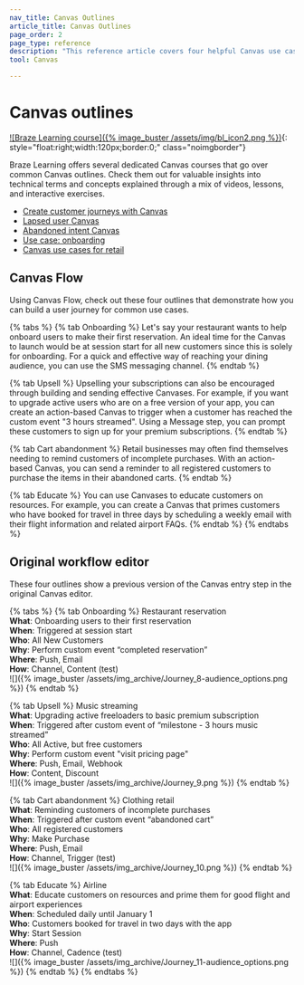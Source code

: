 ```yaml
---
nav_title: Canvas Outlines
article_title: Canvas Outlines
page_order: 2
page_type: reference
description: "This reference article covers four helpful Canvas use cases."
tool: Canvas

---
```


# Canvas outlines

[![Braze Learning course]({% image_buster /assets/img/bl_icon2.png %})](https://learning.braze.com/page/courses){: style="float:right;width:120px;border:0;" class="noimgborder"}

Braze Learning offers several dedicated Canvas courses that go over common Canvas outlines. Check them out for valuable insights into technical terms and concepts explained through a mix of videos, lessons, and interactive exercises. 
- [Create customer journeys with Canvas](https://learning.braze.com/canvas-course)
- [Lapsed user Canvas](https://learning.braze.com/lapsed-user-canvas)
- [Abandoned intent Canvas](https://learning.braze.com/abandoned-intent-canvas)
- [Use case: onboarding](https://learning.braze.com/onboarding-canvas)
- [Canvas use cases for retail](https://learning.braze.com/canvas-use-cases-for-retail)

## Canvas Flow

Using Canvas Flow, check out these four outlines that demonstrate how you can build a user journey for common use cases.

{% tabs %}
  {% tab Onboarding %}
    Let's say your restaurant wants to help onboard users to make their first reservation. An ideal time for the Canvas to launch would be at session start for all new customers since this is solely for onboarding. For a quick and effective way of reaching your dining audience, you can use the SMS messaging channel.
  {% endtab %}

  {% tab Upsell %}
    Upselling your subscriptions can also be encouraged through building and sending effective Canvases. For example, if you want to upgrade active users who are on a free version of your app, you can create an action-based Canvas to trigger when a customer has reached the custom event "3 hours streamed". Using a Message step, you can prompt these customers to sign up for your premium subscriptions.
  {% endtab %}

  {% tab Cart abandonment %}
    Retail businesses may often find themselves needing to remind customers of incomplete purchases. With an action-based Canvas, you can send a reminder to all registered customers to purchase the items in their abandoned carts. 
  {% endtab %}

  {% tab Educate %}
    You can use Canvases to educate customers on resources. For example, you can create a Canvas that primes customers who have booked for travel in three days by scheduling a weekly email with their flight information and related airport FAQs.
  {% endtab %}
{% endtabs %}


## Original workflow editor

These four outlines show a previous version of the Canvas entry step in the original Canvas editor. 

{% tabs %}
  {% tab Onboarding %}
  	Restaurant reservation<br>**What**: Onboarding users to their first reservation<br>**When**: Triggered at session start<br>**Who**: All New Customers<br>**Why**: Perform custom event “completed reservation”<br>**Where**: Push, Email<br>**How**: Channel, Content (test)<br>![]({% image_buster /assets/img_archive/Journey_8-audience_options.png %})
  {% endtab %}

  {% tab Upsell %}
  	Music streaming<br>**What**: Upgrading active freeloaders to basic premium subscription<br>**When**: Triggered after custom event of “milestone - 3 hours music streamed”<br>**Who**: All Active, but free customers<br>**Why**: Perform custom event "visit pricing page"<br>**Where**: Push, Email, Webhook<br>**How**: Content, Discount<br>![]({% image_buster /assets/img_archive/Journey_9.png %})
  {% endtab %}

  {% tab Cart abandonment %}
  	Clothing retail<br>**What**: Reminding customers of incomplete purchases<br>**When**: Triggered after custom event “abandoned cart”<br>**Who**: All registered customers<br>**Why**: Make Purchase<br>**Where**: Push, Email<br>**How**: Channel, Trigger (test)<br>![]({% image_buster /assets/img_archive/Journey_10.png %})
  {% endtab %}

  {% tab Educate %}
  	Airline<br>**What**: Educate customers on resources and prime them for good flight and airport experiences<br>**When**: Scheduled daily until January 1 <br>**Who**: Customers booked for travel in two days with the app <br>**Why**: Start Session <br>**Where**: Push <br>**How**: Channel, Cadence (test)<br>![]({% image_buster /assets/img_archive/Journey_11-audience_options.png %})
  {% endtab %}
{% endtabs %}

